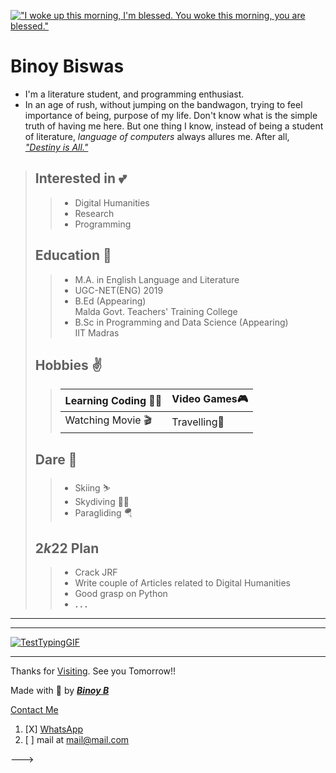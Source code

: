 

[![ "I woke up this morning, I'm blessed. You woke this morning, you are blessed."](https://scontent.fccu3-1.fna.fbcdn.net/v/t1.6435-9/p180x540/73458645_1377498012410387_5595597519099789312_n.jpg?_nc_cat=107&ccb=1-5&_nc_sid=e3f864&_nc_ohc=2eqnjS4ThpUAX92VU0b&_nc_ht=scontent.fccu3-1.fna&oh=00_AT-mAiXMWx9c_Z3UQCUQQkouPpVuZVW9fPg236GbjhMmHA&oe=61E72C63 "I woke up this morning, I am blessed. You woke up this morning, you are blessed.")][8bin]


# **Binoy Biswas**

- I'm a literature student, and programming enthusiast.
- In an age of rush, without jumping on the bandwagon, trying to feel importance of being, purpose of my life. Don't know what is the simple truth of having me here. But one thing I know, instead of being a student of literature, *language of computers* always allures me. After all, *["Destiny is All."][quote1]*

> ## Interested in 💕
>>- Digital Humanities 
>>- Research
>>- Programming
>
> ## Education 🔰
>>- M.A. in English Language and Literature
>>- UGC-NET(ENG) 2019
>>- B.Ed (Appearing)   
>>  Malda Govt. Teachers' Training College
>>- B.Sc in Programming and Data Science (Appearing)  
>>  IIT Madras
>
>## Hobbies ✌️
>> |Learning Coding 🧑‍💻 | Video Games🎮|  
>> | --- | --- |    
>> |Watching Movie 🎬| Travelling🧳|
>
>
>## Dare 🔫
>>- Skiing ⛷️
>>- Skydiving 😶‍🌫️
>>- Paragliding 🪂 
>
>## 2*k*22 Plan
>>- Crack JRF
>>- Write couple of Articles related to Digital Humanities 
>>- Good grasp on Python 
>>- **. . .**

---
---

[![TestTypingGIF](https://user-images.githubusercontent.com/76905816/147009373-b6ea42e7-b49f-4e81-926d-d6955f0a7eec.gif "Do not Scroll !")][8bin]

---
Thanks for [Visiting][8bin]. See you Tomorrow!!

Made with 💖 by ***[Binoy B][fb]*** 

[Contact Me][about]


1. [X] [WhatsApp][wa]
1. [ ] mail at <mail@mail.com>



[//]: # "Links"

[quote1]: https://www.imdb.com/title/tt4179452/ "The Last Kingdom"
[8bin]: https://8bin.github.io/
[fb]: https://www.facebook.com/BenuBinoy
[wa]: https://api.whatsapp.com/qr/OD7XLNT4K56UH1
[about]: https://8bin.github.io/about/contact-us.md

--->
